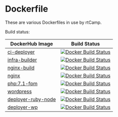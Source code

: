 # Dockerfile

These are various Dockerfiles in use by rtCamp.

Build status:

| DockerHub Image| Build Status  |
| -------------- |:-------------:|
| [ci-deployer](https://hub.docker.com/r/rtcamp/ci-deployer/) | [![Docker Build Status](https://img.shields.io/docker/build/rtcamp/ci-deployer.svg)]() |
| [infra-builder](https://hub.docker.com/r/rtcamp/infra-builder/) | [![Docker Build Status](https://img.shields.io/docker/build/rtcamp/infra-builder.svg)]() |
| [nginx-build](https://hub.docker.com/r/rtcamp/nginx-build/) | [![Docker Build Status](https://img.shields.io/docker/build/rtcamp/nginx-build.svg)]() |
| [nginx](https://hub.docker.com/r/rtcamp/nginx/) | [![Docker Build Status](https://img.shields.io/docker/build/rtcamp/nginx.svg)]() |
| [php:7.1-fpm](https://hub.docker.com/r/rtcamp/php/) | [![Docker Build Status](https://img.shields.io/docker/build/rtcamp/php.svg)]() |
| [wordpress](https://hub.docker.com/r/rtcamp/wordpress/) | [![Docker Build Status](https://img.shields.io/docker/build/rtcamp/wordpress.svg)]() |
| [deployer-ruby-node](https://hub.docker.com/r/rtcamp/deployer-ruby-node/) | [![Docker Build Status](https://img.shields.io/docker/build/rtcamp/deployer-ruby-node.svg)]() |
| [deployer-wp](https://hub.docker.com/r/rtcamp/deployer-wp/) | [![Docker Build Status](https://img.shields.io/docker/build/rtcamp/deployer-wp.svg)]() |
